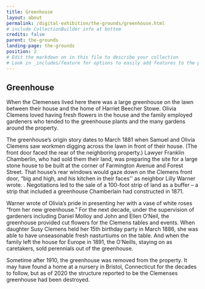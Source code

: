 ```yaml
---
title: Greenhouse
layout: about
permalink: /digital-exhibition/the-grounds/greenhouse.html
# include CollectionBuilder info at bottom
credits: false
parent: the-grounds
landing-page: the-grounds
position: 2
# Edit the markdown on in this file to describe your collection
# Look in _includes/feature for options to easily add features to the page
---
```


## Greenhouse
When the Clemenses lived here there was a large greenhouse on the lawn between their house and the home of Harriet Beecher Stowe. Olivia Clemens loved having fresh flowers in the house and the family employed gardeners who tended to the greenhouse plants and the many gardens around the property. 

The greenhouse’s origin story dates to March 1881 when Samuel and Olivia Clemens saw workmen digging across the lawn in front of their house. (The front door faced the rear of the neighboring property.) Lawyer Franklin Chamberlin, who had sold them their land, was preparing the  site for a large stone house to be built at the corner of Farmington Avenue and Forest Street. That house’s rear windows would gaze down on the Clemens front door, “big and high, and his kitchen in their faces'' as neighbor Lilly Warner wrote. . Negotiations led to the sale of a 100-foot strip of land as a buffer – a strip that included a greenhouse Chamberlain had constructed in 1871.

Warner wrote of Olivia’s pride in presenting her with a vase of white roses “from her new greenhouse.” For the next decade, under the supervision of gardeners including Daniel Molloy and John and Ellen O’Neil, the greenhouse provided cut flowers for the Clemens tables and events. When daughter Susy Clemens held her 15th birthday party in March 1886, she was able to have unseasonable fresh nasturtiums on the table. And when the family left the house for Europe in 1891, the O’Neills, staying on as caretakers, sold perennials out of the greenhouse.

Sometime after 1910, the greenhouse was removed from the property. It may have found a home at a nursery in Bristol, Connecticut for the decades to follow, but as of 2020 the structure reported to be the Clemenses greenhouse had been destroyed. 